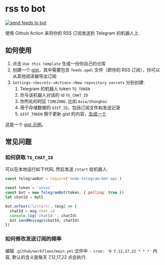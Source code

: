 # rss to bot

[![send feeds to bot](https://github.com/hyoban/rss-to-bot/actions/workflows/main.yml/badge.svg)](https://github.com/hyoban/rss-to-bot/actions/workflows/main.yml)

使用 Github Action 来将你的 RSS 订阅发送到 Telegram 的机器人上.

## 如何使用

1. 点击 `Use this template` 生成一份你自己的仓库
2. 创建一个 [gist](https://gist.github.com/)，其中需要包含 `feeds.opml` 文件（即你的 RSS 订阅），你可以从其他阅读器导出订阅
3. `Settings->Secrets->Actions->New repository secrets` 分别创建:
    1. Telegram 的机器人 token `TG_TOKEN`
    2. 你与该机器人对话的 id `TG_CHAT_ID`
    3. 你所处的时区 `TIMEZONE`. 比如 `Asia/Shanghai`
    4. 用于存储数据的 `GIST_ID`，包括订阅文件和发送记录
    5. `GIST_TOKEN` 用于更新 gist 的内容，[生成一个](https://github.com/settings/tokens/new?scopes=gist)

这是一个 [gist 示例](https://gist.github.com/hyoban/4be1f8948a571a2a467cb1608b5185e6)。

## 常见问题

### 如何获取 `TG_CHAT_ID`

可以在本地运行如下代码, 然后发送 `/start` 给机器人.

```js
const TelegramBot = require('node-telegram-bot-api')

const token = 'xxxxx'
const bot = new TelegramBot(token, { polling: true })
let chatId = null

bot.onText(/\/start/, (msg) => {
  chatId = msg.chat.id
  console.log('chatId:', chatId)
  bot.sendMessage(chatId, chatId)
})
```

### 如何修改发送订阅的频率

编辑 `.github/workflows/main.yml` 文件中 `- cron: '0 7,12,17,22 * * *'` 内容, 默认的含义是每天 7,12,17,22 点会执行.
